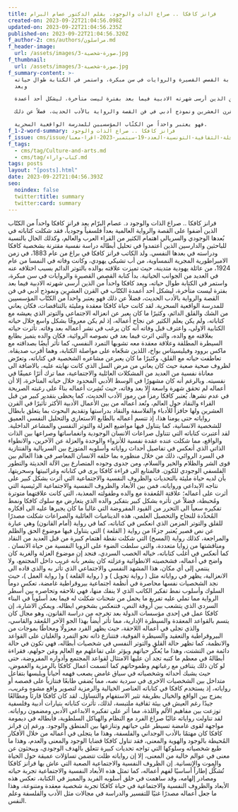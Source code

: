 ```yaml
---
title: فرانز كافكا .. صراع الذات والوجود. بقلم الدكتور عصام البرام
created-on: 2023-09-22T21:04:56.098Z
updated-on: 2023-09-22T21:04:56.235Z
published-on: 2023-09-22T21:04:56.320Z
f_author-2: cms/authors/مراسلون.md
f_header-image:
  url: /assets/images/صورة-شخصية-3.jpg
f_thumbnail:
  url: /assets/images/صورة-شخصية-3.jpg
f_summary-content: >-
  بدأ كتابة القصص القصيرة والروايات في سن مبكرة، واستمر في الكتابة طوال حياته،
  ويعد

  كافكا واحداً من الذين أرسى شهرته الادبية فيما بعد بفترة ليست متأخرة، ليشكل أحد أعمدة

  الكتّاب في القرن العشرين ونموذج أدبي في فن القصة والرواية بالأدب الحديث، فضلاً عن ذلك

  فهو يعتبر واحداً من الكتّاب المؤسسيين للمدرسة الواقعية السحرية.
f_1-2-word-summary: فرانز كافكا .. صراع الذات والوجود
f_issue: cms/issue/مجلة-الثقافية-التونسية-العدد-19-سبتمبر-2023-اقرا-معنا.md
f_tags:
  - cms/tag/Culture-and-arts.md
  - cms/tag/كتاب-واراء.md
tags: posts
layout: "[posts].html"
date: 2023-09-22T21:04:56.393Z
seo:
  noindex: false
  twitter:title: summary
  twitter:card: summary
---
```

فرانز كافكا .. صراع الذات والوجود د. عصام البرّام يعد فرانز كافكا واحداً من الكتّاب الذين أضفوا على القصة والرواية العالمية بعداً فلسفياً وجودياً، فقد شكلت كتاباته في بُعدها الوجودي والسريالي اهتمام الكثير من القراء العرب والعالم، وكذلك الحال بالنسبة للباحثين والدارسين الذين أعتمدوا في تحليل أبطاله دراسة نفسية مقترنة بشخصية كافكا ودراسته في بعدها النفسي. ولد الكاتب فرانز كافكا في براغ من عام 1883، في زمن الامبراطورية المجرية النمساوية، من أب تشيكي يهودي، وكانت وفاته في النمسا من عام 1924، من عائلة يهودية متدينة، حيث تميزت علاقته بوالده بالتوتر الدائم بسبب اختلافه عنه في العديد من الجوانب الحياتية. بدأ كتابة القصص القصيرة والروايات في سن مبكرة، واستمر في الكتابة طوال حياته، ويعد كافكا واحداً من الذين أرسى شهرته الادبية فيما بعد بفترة ليست متأخرة، ليشكل أحد أعمدة الكتّاب في القرن العشرين ونموذج أدبي في فن القصة والرواية بالأدب الحديث، فضلاً عن ذلك فهو يعتبر واحداً من الكتّاب المؤسسيين للمدرسة الواقعية السحرية. لقد كانت حياة كافكا معقدة ومليئة بالتناقضات، فكان يعاني من الشك والقلق الدائم، وكثيرًا ما كان يعبر عن انعزاله الاجتماعي والتوتر الذي يعيشه مع كتاباته، ولم يكن يعلم الكثير عن نجاح أعماله، إذ لم يكن معروفًا بشكل واسع خلال حياته الكتابية الاولى، واعترف قبل وفاته أنه كان يرغب في نشر أعماله بعد وفاته. تأثرت حياته بعلاقته مع والده، والتي اثرت فيما بعد في نصوصه الروائية، فكان والده يتميز بطابع السيطرة المطلقة وعلاقة معقدة معه تشوبها التمرد النفسي، كما تأثر أيضًا بصداقته مع ماكس بروود وفيليسيتاس بواخ، اللذين شجّعاه على مواصلة الكتابة، وهما أقرب صديقاه. تعاطفت حياته مع القلق، وكثيرًا ما كان يعبرعن مشاعره الشخصية في كتاباته،  وتعرّض لظروف صحية صعبة حيث كان يعاني من مرض السل الذي كانت نهايته عليه، بالاضافة الى  معاناة نفسية من العديد من المشكلات العائلية والاجتماعية، مما ترك أثرًا عميقًا في نفسيته. وبالرغم أنه كان مشهورًا في الوسط الأدبي المحدود خلال حياته المتأخرة، إلا أن أعماله لم تحقق شهرة واسعة إلا بعد وفاته، حيث نُشِرت أعماله بناءً على رغبته الصريحة في عدم نشرها. يُعتبر كافكا رمزاً من رموز الأدب الحديث، كما يحظى بتقدير كبير من قبل القراء والنقاد حول العالم، وتُعد أعماله من بين الأعمال الأدبية الأكثر تأثيرًا في القرن العشرين ولها حافزاً للأدباء والفلاسفة والنقاد بدراستها وتقديم البحوث بما يتعلق بابطال رواياته حتى يومنا هذا، إذ تتسم أعماله بالطابع الاستعاري والتحليل النفسي العميق للشخصية الانسانية، كما يتناول فيها مواضيع العزلة والتوتر النفسي والمشاعر الداخلية. لقد أعتبرت كتاباته التي تتناول صراعات الانسان الوجودية وانغماساتها وصراعها بين الذات والواقع، مما شكلت عنده عقدة نفسية للأنزواء والوحدة والعزلة عن الآخرين، والانطواء الذاتي الذي أنعكس في تفاصيل أحداث رواياته وأسلوبه المتوزع بين السريالية والفنتازية في السرد الروائي، ذلك من خلال منظوره بما خلفه الانسان المعاصر في هذا العالم بين قوى الشر والظلام والخير والسلام، ومن جدوى وجوده المتصارع بين الآلة الحديثة والتطور الفلسفي الوجودي للكون. فالمتابع الى قراءة كافكا يرى في كتاباته وغرائبيتها وسحريتها، بأن لديه حياة مليئة بالتحديات والظروف النفسية والاجتماعية التي أثرت بشكل كبير على نتاجه الابداعي ورواياته، فمن بين الأبعاد والظروف النفسية والاجتماعية الرئيسية التي أثرت على أعماله؛ علاقتة المُعقدة مع والده وطفولته المعذبة، التي كانت علاقتهما متوترة ومُحبطة، فضلاً عن تأثره بشكل كبير بتفكير والده الذي يتعارض مع سلوك كافكا ونمط تفكيره سعياً الى التحرر من القيود المفروضة التي غالباً ما كان يجبرها عليه الى أفكاره المُحدِّدة للنجاح والتحصيل العلمي، هذه الديناميات العائلية والصراعات شكلت مصدرًا للقلق والتوتر المزمن الذي انعكس في كتاباته، كما في رواية (أمام القانون) وهي عبارة عن نص قصير يُعتبر جزءًا من رواية ( القلعة ) التي يتناول فيها موضوع الحق والظلم والمراجعة، كذلك رواية (المسخ) التي شكلت نقطة أهتمام كبيرة من قبل العديد من النقاد ومناقشتها من زوايا متعددة، والتي سلطت الضوء على الزويا النفسية من حياة الانسان . كما أنعكس في أغلب كتاباته، خياله الخصب السردي، فنجد إن موضوع العزلة والغربة كان واضح في أعماله، فشخصيته الانطوائية وعزلته كان يشعر بأنه غريب داخل المجتمع، ولا ينتمي إلى أي مكان، هذا المشهد النفسي والاجتماعي الذي تأثر به والذي قاده الى الانعزالية، يظهر في رواياته مثل ( رواية تحويل ) و ( رواية القلعة ) و( رواية العمل )، حيث نجد الشخصيات نفسها محاصرة في أنظمة اجتماعية بيروقراطية غامضة، تعكس دوماً السلوك وأسلوب نمط تفكير الكاتب الذي لا ينفك منها، فهي تلاحقه وتحاصره بين أسطر الرواية مما تملي عليه تفريغ ما يحمل من شحنات شكلت له فيما بعد أسلوباً في البناء السردي الذي يتشعب بين أروقة النص، فتنعكس بشخوص ابطاله. ويمكن الاشارة، إن كافكا عمل في إحدى مؤسسات الدولة بعد تخرجه من دراسة القانون، وهو مجال كان يتسم بالقواعد المعقدة والسيطرة الإدارية، مما تأثر أيضاً بهذا الجو الآخر المُعقد والقاسي، والذي تجلى في أعماله اللاحقة، حيث يظهر الفرد معزولًا ومحاطًا بموجات من البيروقراطية والتعقيد والسيطرة الفوقية، فتتنازع ذاته نحو التمرد والغليان على القواعد والانظمة، كما تظهر حالة القلق والتوتر النفسي في شخصيات أبطاله، فهي تكون في حالة دائمة من التشتت، وهذا ما يُعكِّر حياتهم ويؤثر على تفاعلهم مع العالم ومَن حولهم، فقراءة أبطالهُ في معظم ما كتبه تجد أن عليها الامتثال لقواعد المجتمع وأدواره المفروضة، حتى لو كان ذلك يتنافى مع رغباتهم وطموحاتهم كما أتسمت أعمال كافكا بالرمزية والغموض، حيث يشبك أحداثه وشخصياته في سياق غامض يصعب فهمه أحياناً ويلبسها بتفاعل متداخل بين الشخصيات الاخرى في سردية نصه، مما يُضفي طابعًا فنتازياً على قصصه أو رواياته، إذ يستخدم كافكا في كتاباته العناصر الخيالية والرمزية لتصوير واقع مشوه وغريب، يمزج بين الواقع والخيال بطريقة تثير الاستفهام والتساؤل. لقد كان كافكا قارئاً ومطالعًا جيدًا رغم العيش في بيئة ثقافية ملتبسة، لذلك، تأثرت كتاباته بتيارات أدبية وفلسفية توزعت بين مفاهيم الألم واللذة، مما أثر على تفكيره الابداعي الأدبي ومضمون رواياته. لقد تناولت رواياته غالبًا صراع الفرد مع النظام والهياكل السلطوية، فأبطاله في ديمومة مواجهة لقوى غامضة تسيطر على حياتهم وتنازعها بين المنطق والوجود. ورغم إن فرانز كافكا  كان مهتمًا بالأدب الوجداني والفلسفة، وهذا ما يتجلى في أعماله من خلال الأفكار المُحيطة بالوجود والهوية والمعنى، فقد تناول كافكا قضايا الوجود والمعنى والعدم، وهذا ما طبع شخصياته وسلوكها التي تواجه تحديات كبيرة تتعلق بالهدف الوجودي، ويبحثون عن معنى في عوالم خالية من المعنى، إلا إن رواياته ظلت تتضمن تساؤلات عميقة حول الحياة والموت والإنسانية. إن الظروف النفسية والاجتماعية الصعبة التي عاش بها فرانز كافكا تُشكِّل إطاراً أساسيًا لفهم أعماله، كما تمثل هذه الأبعاد النفسية والاجتماعية تجربة حياته ومصادر إلهامه، وقد ساهمت في خلق أسلوبه الفريد والمميز في الكتابة، تعكس هذه الأبعاد والظروف النفسية والاجتماعية في حياة كافكا تجربة شخصية معقدة ومتنوعة، وهذا ما جعل أعماله مصدرًا غنيًا للتفسير والدراسة في مجالات مثل الأدب والفلسفة وعلم النفس.